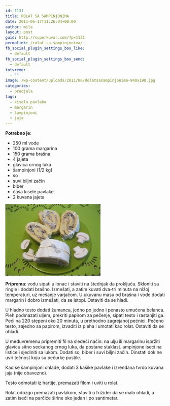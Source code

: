 ```yaml
---
id: 1131
title: ROLAT SA ŠAMPINjONIMA
date: 2011-06-17T11:26:04+00:00
author: mila
layout: post
guid: http://superkuvar.com/?p=1131
permalink: /rolat-sa-šampinjonima/
fb_social_plugin_settings_box_like:
  - default
fb_social_plugin_settings_box_send:
  - default
totvreme:
  - ""
image: /wp-content/uploads/2011/06/Rolatsasampinjonima-940x198.jpg
categories:
  - predjela
tags:
  - kisela pavlaka
  - margarin
  - šampinjoni
  - jaja
---
```

**Potrebno je**:

  * 250 ml vode
  * 100 grama margarina
  * 150 grama brašna
  * 4 jajeta
  * glavica crnog luka
  * šampinjoni (1/2 kg)
  * so
  * suvi biljni začin
  * biber
  * čaša kisele pavlake
  * 2 kuvana jajeta

<img class="alignnone size-medium wp-image-5744" src="/wp-content/uploads/2011/06/Rolatsasampinjonima-300x225.jpg" alt="Rolatsasampinjonima" width="300" height="225" /> 

**Priprema**: vodu sipati u lonac i staviti na štednjak da proključa. Skloniti sa ringle i dodati brašno. Izmešati, a zatim kuvati dva-tri minuta na nižoj temperaturi, uz mešanje varjačom. U ukuvanu masu od brašna i vode dodati margarin i dobro izmešati, da se istopi. Ostaviti da se hladi.

U hladno testo dodati žumanca, jedno po jedno i penasto umućena belanca. Pleh podmazati uljem, prekriti papirom za pečenje, sipati testo i rastanjiti ga. Peći na 220 stepeni oko 20 minuta, u prethodno zagrejanoj pećnici. Pečeno testo, zajedno sa papirom, izvaditi iz pleha i umotati kao rolat. Ostaviti da se ohladi.

U međuvremenu pripremiti fil na sledeći način: na ulju ili margarinu ispržiti glavicu sitno seckanog crnog luka, da postane staklast.  ampinjone iseći na listiće i sjediniti sa lukom. Dodati so, biber i suvi biljni začin. Dinstati dok ne uvri tečnost koju su pečurke pustile.

Kad se šampinjoni ohlade, dodati 3 kašike pavlake i izrendana tvrdo kuvana jaja (nije obavezno).

Testo odmotati iz hartije, premazati filom i uviti u rolat.

Rolat odozgo premazati pavlakom, staviti u frižider da se malo ohladi, a zatim iseći na parčiće širine oko jedan i po santimetar.